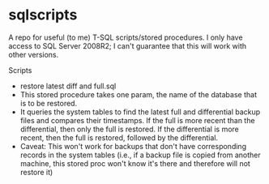 # sqlscripts
A repo for useful (to me) T-SQL scripts/stored procedures. I only have access to SQL Server 2008R2; I can't guarantee that this will work with other versions.

Scripts
* restore latest diff and full.sql
 * This stored procedure takes one param, the name of the database that is to be restored. 
 * It queries the system tables to find the latest full and differential backup files and compares their timestamps. If the full is more recent than the differential, then only the full is restored. If the differential is more recent, then the full is restored, followed by the differential. 
 * Caveat: This won't work for backups that don't have corresponding records in the system tables (i.e., if a backup file is copied from another machine, this stored proc won't know it's there and therefore will not restore it)
